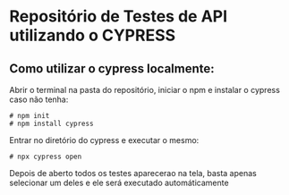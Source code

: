 # Repositório de Testes de API utilizando o CYPRESS

## Como utilizar o cypress localmente:

Abrir o terminal na pasta do repositório, iniciar o npm e instalar o cypress caso não tenha:
    
    # npm init
    # npm install cypress

Entrar no diretório do cypress e executar o mesmo:

    # npx cypress open

Depois de aberto todos os testes aparecerao na tela, basta apenas selecionar um deles e ele será executado automáticamente
